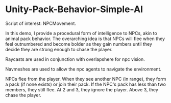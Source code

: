 # Unity-Pack-Behavior-Simple-AI
 Script of interest: NPCMovement.

 In this demo, I provide a procedural form of intelligence to NPCs, akin to animal pack behavior. The overarching idea is that NPCs will flee when they feel outnumbered and become bolder as they gain numbers until they decide they are strong enough to chase the player.
 
 Raycasts are used in conjunction with overlapshere for npc vision.  
 
 Navmeshes are used to allow the npc agents to navigate the environment.

 NPCs flee from the player. When they see another NPC (in range), they form a pack (if none exists) or join their pack. 
 If the NPC's pack has less than two members, they still flee. 
 At 2 and 3, they ignore the player. 
 Above 3, they chase the player. 
 
 
